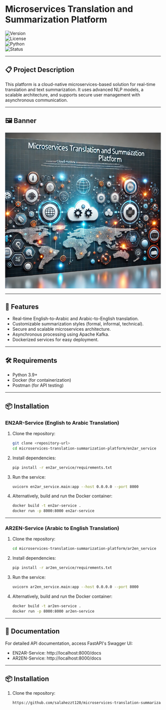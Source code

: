 # **Microservices Translation and Summarization Platform**

![Version](https://img.shields.io/badge/version-1.0-blue)  
![License](https://img.shields.io/badge/license-MIT-green)  
![Python](https://img.shields.io/badge/Python-3.9-orange)  
![Status](https://img.shields.io/badge/status-In_Progress-yellow)

---

## 📋 **Project Description**
This platform is a cloud-native microservices-based solution for real-time translation and text summarization. It uses advanced NLP models, a scalable architecture, and supports secure user management with asynchronous communication.

---

## 🖼️ **Banner**
![Translation Platform Banner](banner12.png)

---

## 🌟 **Features**
- Real-time English-to-Arabic and Arabic-to-English translation.
- Customizable summarization styles (formal, informal, technical).
- Secure and scalable microservices architecture.
- Asynchronous processing using Apache Kafka.
- Dockerized services for easy deployment.

---

## 🛠️ **Requirements**
- Python 3.9+
- Docker (for containerization)
- Postman (for API testing)

---

## 📦 **Installation**
### **EN2AR-Service (English to Arabic Translation)**

1. Clone the repository:
   ```bash
   git clone <repository-url>
   cd microservices-translation-summarization-platform/en2ar_service
2. Install dependencies:
   ```bash
   pip install -r en2ar_service/requirements.txt
4. Run the service:
   ```bash
   uvicorn en2ar_service.main:app --host 0.0.0.0 --port 8000
6. Alternatively, build and run the Docker container:
   ```bash
   docker build -t en2ar-service .
   docker run -p 8000:8000 en2ar-service

---
  
### **AR2EN-Service (Arabic to English Translation)**

1. Clone the repository:
   ```bash
   cd microservices-translation-summarization-platform/ar2en_service

2. Install dependencies:
   ```bash
   pip install -r ar2en_service/requirements.txt

4. Run the service:
   ```bash
   uvicorn ar2en_service.main:app --host 0.0.0.0 --port 8000

6. Alternatively, build and run the Docker container:
   ```bash
   docker build -t ar2en-service .
   docker run -p 8000:8000 ar2en-service

---

## 📑 **Documentation**
For detailed API documentation, access FastAPI's Swagger UI:
- EN2AR-Service: http://localhost:8000/docs
- AR2EN-Service: http://localhost:8000/docs

---

## 📦 Installation
1. Clone the repository:
   ```bash
   https://github.com/salahezzt120/microservices-translation-summarization-platform.git
